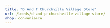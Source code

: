 ```yaml
---
title: "D And P Churchville Village Store"
url: /leeds/d-and-p-churchville-village-store/
shop: convenience
---
```

